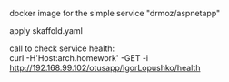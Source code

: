 docker image for the simple service "drmoz/aspnetapp"<br/>

apply skaffold.yaml<br/>

call to check service health:<br/>
curl -H'Host:arch.homework' -GET -i http://192.168.99.102/otusapp/IgorLopushko/health
